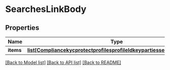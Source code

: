 # SearchesLinkBody

## Properties
Name | Type | Description | Notes
------------ | ------------- | ------------- | -------------
**items** | [**list[CompliancekycprotectprofilesprofileIdkeypartiessearcheslinkItems]**](CompliancekycprotectprofilesprofileIdkeypartiessearcheslinkItems.md) |  | [optional] 

[[Back to Model list]](../README.md#documentation-for-models) [[Back to API list]](../README.md#documentation-for-api-endpoints) [[Back to README]](../README.md)


